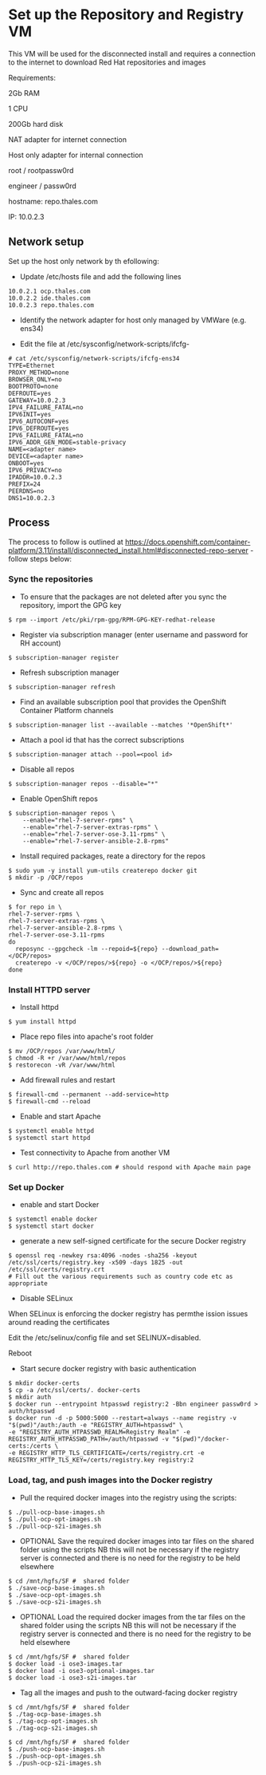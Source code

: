 # Set up the Repository and Registry VM

This VM will be used for the disconnected install and requires a connection to the internet to download Red Hat repositories and images

Requirements:

2Gb RAM

1 CPU

200Gb hard disk

NAT adapter for internet connection

Host only adapter for internal connection

root / rootpassw0rd

engineer / passw0rd

hostname: repo.thales.com

IP: 10.0.2.3

## Network setup

Set up the host only network by th efollowing:

* Update /etc/hosts file and add the following lines

```
10.0.2.1 ocp.thales.com
10.0.2.2 ide.thales.com
10.0.2.3 repo.thales.com
```

* Identify the network adapter for host only managed by VMWare (e.g. ens34)

* Edit the file at /etc/sysconfig/network-scripts/ifcfg-<adapter name>
    
 ```
# cat /etc/sysconfig/network-scripts/ifcfg-ens34
TYPE=Ethernet
PROXY_METHOD=none
BROWSER_ONLY=no
BOOTPROTO=none
DEFROUTE=yes
GATEWAY=10.0.2.3
IPV4_FAILURE_FATAL=no
IPV6INIT=yes
IPV6_AUTOCONF=yes
IPV6_DEFROUTE=yes
IPV6_FAILURE_FATAL=no
IPV6_ADDR_GEN_MODE=stable-privacy
NAME=<adapter name>
DEVICE=<adapter name>
ONBOOT=yes
IPV6_PRIVACY=no
IPADDR=10.0.2.3
PREFIX=24
PEERDNS=no
DNS1=10.0.2.3
```   

## Process

The process to follow is outlined at https://docs.openshift.com/container-platform/3.11/install/disconnected_install.html#disconnected-repo-server - follow steps below:

### Sync the repositories

* To ensure that the packages are not deleted after you sync the repository, import the GPG key

```
$ rpm --import /etc/pki/rpm-gpg/RPM-GPG-KEY-redhat-release
```

* Register via subscription manager (enter username and password for RH account)

```
$ subscription-manager register
```

* Refresh subscription manager

```
$ subscription-manager refresh
```

* Find an available subscription pool that provides the OpenShift Container Platform channels

```
$ subscription-manager list --available --matches '*OpenShift*'
```

* Attach a pool id that has the correct subscriptions 

```
$ subscription-manager attach --pool=<pool id>
```

* Disable all repos 

```
$ subscription-manager repos --disable="*"
```

* Enable OpenShift repos 

```
$ subscription-manager repos \
    --enable="rhel-7-server-rpms" \
    --enable="rhel-7-server-extras-rpms" \
    --enable="rhel-7-server-ose-3.11-rpms" \
    --enable="rhel-7-server-ansible-2.8-rpms"
```

* Install required packages, reate a directory for the repos

```
$ sudo yum -y install yum-utils createrepo docker git
$ mkdir -p /OCP/repos
```

* Sync and create all repos

```
$ for repo in \
rhel-7-server-rpms \
rhel-7-server-extras-rpms \
rhel-7-server-ansible-2.8-rpms \
rhel-7-server-ose-3.11-rpms
do
  reposync --gpgcheck -lm --repoid=${repo} --download_path=</OCP/repos> 
  createrepo -v </OCP/repos/>${repo} -o </OCP/repos/>${repo} 
done
```

### Install HTTPD server

* Install httpd

```
$ yum install httpd
```

* Place repo files into apache's root folder

```
$ mv /OCP/repos /var/www/html/
$ chmod -R +r /var/www/html/repos
$ restorecon -vR /var/www/html
```

* Add firewall rules and restart
```
$ firewall-cmd --permanent --add-service=http
$ firewall-cmd --reload
```

* Enable and start Apache
```
$ systemctl enable httpd
$ systemctl start httpd
```

* Test connectivity to Apache from another VM
```
$ curl http://repo.thales.com # should respond with Apache main page
```

### Set up Docker

* enable and start Docker

```
$ systemctl enable docker
$ systemctl start docker
```

* generate a new self-signed certificate for the secure Docker registry

```
$ openssl req -newkey rsa:4096 -nodes -sha256 -keyout /etc/ssl/certs/registry.key -x509 -days 1825 -out /etc/ssl/certs/registry.crt
# Fill out the various requirements such as country code etc as appropriate
```

* Disable SELinux

When SELinux is enforcing the docker registry has permthe ission issues around reading the certificates

Edit the /etc/selinux/config file and set SELINUX=disabled. 

Reboot

* Start secure docker registry with basic authentication

```
$ mkdir docker-certs
$ cp -a /etc/ssl/certs/. docker-certs
$ mkdir auth
$ docker run --entrypoint htpasswd registry:2 -Bbn engineer passw0rd > auth/htpasswd 
$ docker run -d -p 5000:5000 --restart=always --name registry -v "$(pwd)"/auth:/auth -e "REGISTRY_AUTH=htpasswd" \
-e "REGISTRY_AUTH_HTPASSWD_REALM=Registry Realm" -e REGISTRY_AUTH_HTPASSWD_PATH=/auth/htpasswd -v "$(pwd)"/docker-certs:/certs \
-e REGISTRY_HTTP_TLS_CERTIFICATE=/certs/registry.crt -e REGISTRY_HTTP_TLS_KEY=/certs/registry.key registry:2
```

### Load, tag, and push images into the Docker registry

* Pull the required docker images into the registry using the scripts:

```
$ ./pull-ocp-base-images.sh
$ ./pull-ocp-opt-images.sh
$ ./pull-ocp-s2i-images.sh
```

* OPTIONAL Save the required docker images into tar files on the shared folder using the scripts NB this will not be necessary if the registry server is connected and there is no need for the registry to be held elsewhere

```
$ cd /mnt/hgfs/SF #  shared folder
$ ./save-ocp-base-images.sh
$ ./save-ocp-opt-images.sh
$ ./save-ocp-s2i-images.sh
```

* OPTIONAL Load the required docker images from the tar files on the shared folder using the scripts NB this will not be necessary if the registry server is connected and there is no need for the registry to be held elsewhere

```
$ cd /mnt/hgfs/SF #  shared folder
$ docker load -i ose3-images.tar
$ docker load -i ose3-optional-images.tar
$ docker load -i ose3-s2i-images.tar
```

* Tag all the images and push to the outward-facing docker registry

```
$ cd /mnt/hgfs/SF #  shared folder
$ ./tag-ocp-base-images.sh
$ ./tag-ocp-opt-images.sh
$ ./tag-ocp-s2i-images.sh

$ cd /mnt/hgfs/SF #  shared folder
$ ./push-ocp-base-images.sh
$ ./push-ocp-opt-images.sh
$ ./push-ocp-s2i-images.sh
```

